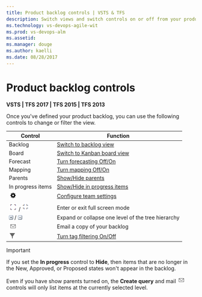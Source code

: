 ```yaml
---
title: Product backlog controls | VSTS & TFS
description: Switch views and switch controls on or off from your product backlog - Visual Studio Team Services (VSTS) and Team Foundation Server 
ms.technology: vs-devops-agile-wit
ms.prod: vs-devops-alm
ms.assetid:  
ms.manager: douge
ms.author: kaelli
ms.date: 08/28/2017
---
```



<a id="backlog-controls">  </a>
# Product backlog controls  

<b>VSTS | TFS 2017 | TFS 2015 | TFS 2013</b> 

Once you've defined your product backlog, you can use the following controls to change or filter the view. 

| Control                  | Function                      |
|--------------------------|-------------------------------|
| Backlog  | [Switch to backlog view](create-your-backlog.md)    |
| Board    | [Switch to Kanban board view](../kanban/kanban-quickstart.md)  |
| Forecast | [Turn forecasting Off/On](../scrum/forecast.md) |
| Mapping | [Turn mapping Off/On](organize-backlog.md)   |
| Parents | [Show/Hide parents](organize-backlog.md) |
| In progress items | [Show/Hide in progress items](../scrum/forecast.md)   |
| ![Settings icon](../_img/icons/team-settings-gear-icon.png)    | [Configure team settings](../scale/manage-team-assets.md#team-settings)  |
| ![full screen icon](../_img/icons/fullscreen_icon.png) / ![exit full screen icon](../_img/icons/exitfullscreen_icon.png)     | Enter or exit full screen mode      |
| ![expand icon](../_img/icons/expand_icon.png) / ![collapse icon](../_img/icons/collapse_icon.png)   | Expand or collapse one level of the tree hierarchy    |
| ![mail icon](../_img/icons/mail_icon.png)  | Email a copy of your backlog      |
| ![Filter](../_img/icons/tag_filter_icon.png)  | [Turn tag filtering On/Off ](../track/add-tags-to-work-items.md)  |  

> [!IMPORTANT]  
> If you set the **In progress** control to **Hide**, then items that are no longer in the New, Approved, or Proposed states won't appear in the backlog. 

Even if you have show parents turned on, the **Create query** and mail ![mail icon](../_img/icons/mail_icon.png) controls will only list items at the currently selected level. 
 